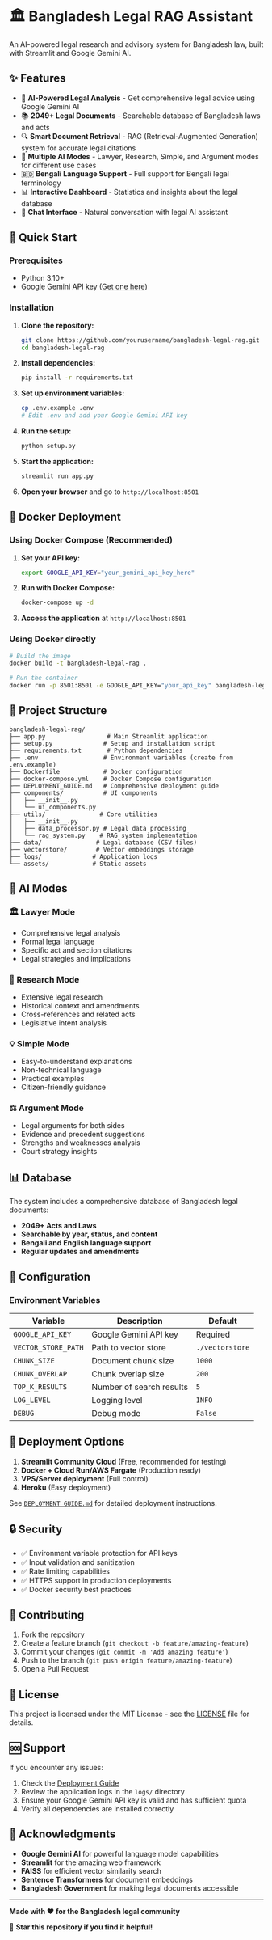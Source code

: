 # 🏛️ Bangladesh Legal RAG Assistant

An AI-powered legal research and advisory system for Bangladesh law, built with Streamlit and Google Gemini AI.

## ✨ Features

- 🤖 **AI-Powered Legal Analysis** - Get comprehensive legal advice using Google Gemini AI
- 📚 **2049+ Legal Documents** - Searchable database of Bangladesh laws and acts
- 🔍 **Smart Document Retrieval** - RAG (Retrieval-Augmented Generation) system for accurate legal citations
- 🎯 **Multiple AI Modes** - Lawyer, Research, Simple, and Argument modes for different use cases
- 🇧🇩 **Bengali Language Support** - Full support for Bengali legal terminology
- 📊 **Interactive Dashboard** - Statistics and insights about the legal database
- 💬 **Chat Interface** - Natural conversation with legal AI assistant

## 🚀 Quick Start

### Prerequisites
- Python 3.10+
- Google Gemini API key ([Get one here](https://makersuite.google.com/app/apikey))

### Installation

1. **Clone the repository:**
   ```bash
   git clone https://github.com/yourusername/bangladesh-legal-rag.git
   cd bangladesh-legal-rag
   ```

2. **Install dependencies:**
   ```bash
   pip install -r requirements.txt
   ```

3. **Set up environment variables:**
   ```bash
   cp .env.example .env
   # Edit .env and add your Google Gemini API key
   ```

4. **Run the setup:**
   ```bash
   python setup.py
   ```

5. **Start the application:**
   ```bash
   streamlit run app.py
   ```

6. **Open your browser** and go to `http://localhost:8501`

## 🐳 Docker Deployment

### Using Docker Compose (Recommended)

1. **Set your API key:**
   ```bash
   export GOOGLE_API_KEY="your_gemini_api_key_here"
   ```

2. **Run with Docker Compose:**
   ```bash
   docker-compose up -d
   ```

3. **Access the application** at `http://localhost:8501`

### Using Docker directly

```bash
# Build the image
docker build -t bangladesh-legal-rag .

# Run the container
docker run -p 8501:8501 -e GOOGLE_API_KEY="your_api_key" bangladesh-legal-rag
```

## 📁 Project Structure

```
bangladesh-legal-rag/
├── app.py                 # Main Streamlit application
├── setup.py              # Setup and installation script
├── requirements.txt       # Python dependencies
├── .env                  # Environment variables (create from .env.example)
├── Dockerfile            # Docker configuration
├── docker-compose.yml    # Docker Compose configuration
├── DEPLOYMENT_GUIDE.md   # Comprehensive deployment guide
├── components/           # UI components
│   ├── __init__.py
│   └── ui_components.py
├── utils/               # Core utilities
│   ├── __init__.py
│   ├── data_processor.py # Legal data processing
│   └── rag_system.py    # RAG system implementation
├── data/               # Legal database (CSV files)
├── vectorstore/        # Vector embeddings storage
├── logs/              # Application logs
└── assets/            # Static assets
```

## 🎯 AI Modes

### 🏛️ Lawyer Mode
- Comprehensive legal analysis
- Formal legal language
- Specific act and section citations
- Legal strategies and implications

### 🔬 Research Mode
- Extensive legal research
- Historical context and amendments
- Cross-references and related acts
- Legislative intent analysis

### 💡 Simple Mode
- Easy-to-understand explanations
- Non-technical language
- Practical examples
- Citizen-friendly guidance

### ⚖️ Argument Mode
- Legal arguments for both sides
- Evidence and precedent suggestions
- Strengths and weaknesses analysis
- Court strategy insights

## 📊 Database

The system includes a comprehensive database of Bangladesh legal documents:
- **2049+ Acts and Laws**
- **Searchable by year, status, and content**
- **Bengali and English language support**
- **Regular updates and amendments**

## 🔧 Configuration

### Environment Variables

| Variable | Description | Default |
|----------|-------------|---------|
| `GOOGLE_API_KEY` | Google Gemini API key | Required |
| `VECTOR_STORE_PATH` | Path to vector store | `./vectorstore` |
| `CHUNK_SIZE` | Document chunk size | `1000` |
| `CHUNK_OVERLAP` | Chunk overlap size | `200` |
| `TOP_K_RESULTS` | Number of search results | `5` |
| `LOG_LEVEL` | Logging level | `INFO` |
| `DEBUG` | Debug mode | `False` |

## 🚀 Deployment Options

1. **Streamlit Community Cloud** (Free, recommended for testing)
2. **Docker + Cloud Run/AWS Fargate** (Production ready)
3. **VPS/Server deployment** (Full control)
4. **Heroku** (Easy deployment)

See [`DEPLOYMENT_GUIDE.md`](DEPLOYMENT_GUIDE.md) for detailed deployment instructions.

## 🔒 Security

- ✅ Environment variable protection for API keys
- ✅ Input validation and sanitization
- ✅ Rate limiting capabilities
- ✅ HTTPS support in production deployments
- ✅ Docker security best practices

## 🤝 Contributing

1. Fork the repository
2. Create a feature branch (`git checkout -b feature/amazing-feature`)
3. Commit your changes (`git commit -m 'Add amazing feature'`)
4. Push to the branch (`git push origin feature/amazing-feature`)
5. Open a Pull Request

## 📝 License

This project is licensed under the MIT License - see the [LICENSE](LICENSE) file for details.

## 🆘 Support

If you encounter any issues:

1. Check the [Deployment Guide](DEPLOYMENT_GUIDE.md)
2. Review the application logs in the `logs/` directory
3. Ensure your Google Gemini API key is valid and has sufficient quota
4. Verify all dependencies are installed correctly

## 🙏 Acknowledgments

- **Google Gemini AI** for powerful language model capabilities
- **Streamlit** for the amazing web framework
- **FAISS** for efficient vector similarity search
- **Sentence Transformers** for document embeddings
- **Bangladesh Government** for making legal documents accessible

---

**Made with ❤️ for the Bangladesh legal community**

🌟 **Star this repository if you find it helpful!**